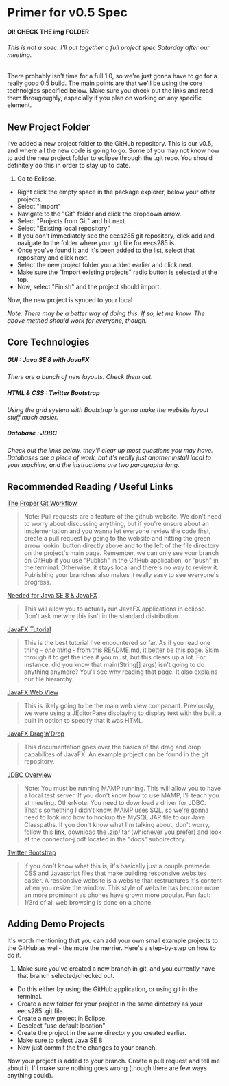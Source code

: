 Primer for v0.5 Spec
====================

<b> OI! CHECK THE img FOLDER</b>

###### This is not a spec. I'll put together a full project spec Saturday after our meeting.


There probably isn't time for a full 1.0, so we're just gonna have to go for a really good 0.5 build. The main points are that we'll be using the core technolgies specified below. Make sure you check out the links and read them througoughly, especially if you plan on working on any specific element.

## New Project Folder

I've added a new project folder to the GitHub repository. This is our v0.5, and where all the new code is going to go. Some of you may not know how to add the new project folder to eclipse through the .git repo. You should definitely do this in order to stay up to date.

1. Go to Eclipse.
* Right click the empty space in the package explorer, below your other projects.
* Select "Import"
* Navigate to the "Git" folder and click the dropdown arrow.
* Select "Projects from Git" and hit next.
* Select "Existing local repository"
* If you don't immediately see the eecs285 git repository, click add and navigate to the folder where your .git file for eecs285 is.
* Once you've found it and it's been added to the list, select that repository and click next.
* Select the new project folder you added earlier and click next.
 * Make sure the "Import existing projects" radio button is selected at the top.
* Now, select "Finish" and the project should import.

Now, the new project is synced to your local

*Note: There may be a better way of doing this. If so, let me know. The above method should work for everyone, though.*


## Core Technologies
##### GUI : Java SE 8 with JavaFX
*There are a bunch of new layouts. Check them out.*

##### HTML & CSS : Twitter Bootstrap
*Using the grid system with Bootstrap is gonna make the website layout stuff much easier.*

##### Database : JDBC
*Check out the links below, they'll clear up most questions you may have. Databases are a piece of work, but it's really just another install local to your machine, and the instructions are two paragraphs long.*


## Recommended Reading / Useful Links

[The Proper Git Workflow](https://guides.github.com/introduction/flow/)
>Note: Pull requests are a feature of the github website. We don't need to worry about discussing anything, but if you're unsure about an implementation and you wanna let everyone review the code first, create a pull request by going to the website and hitting the green arrow lookin' button directly above and to the left of the file directory on the project's main page. Remember, we can only see your branch on GitHub if you use "Publish" in the GitHub application, or "push" in the terminal. Otherwise, it stays local and there's no way to review it. Publishing your branches also makes it really easy to see everyone's progress.

[Needed for Java SE 8 & JavaFX](http://www.eclipse.org/efxclipse/install.html#for-the-lazy)
>This will allow you to actually run JavaFX applications in eclipse. Don't ask me why this isn't in the standard distribution.

[JavaFX Tutorial ](http://code.makery.ch/java/javafx-8-tutorial-part1/)
>This is the best tutorial I've encountered so far. As if you read one thing - *one thing* - from this README.md, it better be this page. Skim through it to get the idea if you must, but this clears up a lot. For instance, did you know that main(String[] args) isn't going to do anything anymore? You'll see why reading that page. It also explains our file hierarchy.

[JavaFX Web View](https://docs.oracle.com/javafx/2/webview/jfxpub-webview.htm)
>This is likely going to be the main web view companant. Previously, we were using a JEditorPane displaying to display text with the built a built in option to specify that it was HTML.

[JavaFX Drag'n'Drop](https://docs.oracle.com/javafx/2/drag_drop/jfxpub-drag_drop.htm)
>This documentation goes over the basics of the drag and drop capabilites of JavaFX. An example project can be found in the git repository.

[JDBC Overview](http://www.tutorialspoint.com/jdbc/jdbc-quick-guide.htm)
>Note: You must be running MAMP running. This will allow you to have a local test server. If you don't know how to use MAMP, I'll teach you at meeting.
>OtherNote: You need to download a driver for JDBC. That's something I didn't know. MAMP uses SQL, so we're gonna need to look into how to hookup the MySQL JAR file to our Java Classpaths. If you don't know what I'm talking about, don't worry, follow this [link](http://dev.mysql.com/downloads/file.php?id=454396), download the .zip/.tar (whichever you prefer) and look at the connector-j.pdf located in the "docs" subdirectory.

[Twitter Bootstrap](http://getbootstrap.com/getting-started/#examples)
>If you don't know what this is, it's basically just a couple premade CSS and Javascript files that make building responsive websites easier. A responsive website is a website that restructures it's content when you resize the window. This style of website has become more an more prominant as phones have grown more popular. Fun fact: 1/3rd of all web browsing is done on a phone.

## Adding Demo Projects

It's worth mentioning that you can add your own small example projects to the GitHub as well- the more the merrier. Here's a step-by-step on how to do it.

1. Make sure you've created a new branch in git, and you currently have that branch selected/checked out.
 * Do this either by using the GitHub application, or using git in the terminal.
* Create a new folder for your project in the same directory as your eecs285 .git file.
* Create a new project in Eclipse.
 * Deselect "use default location"
 * Create the project in the same directory you created earlier.
 * Make sure to select Java SE 8
* Now just commit the the changes to your branch.

Now your project is added to your branch. Create a pull request and tell me about it. I'll make sure nothing goes wrong (though there are few ways anything could).
